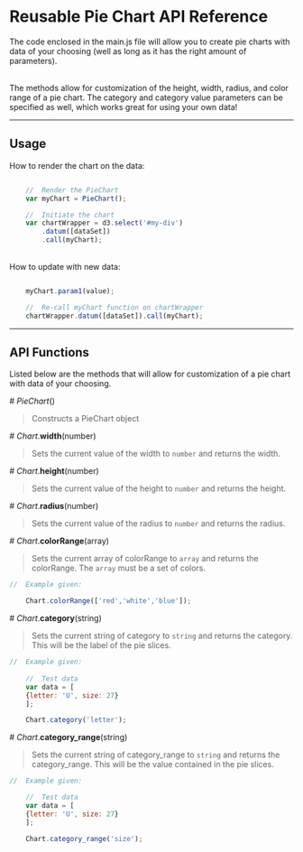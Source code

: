 # Reusable Pie Chart API Reference

The code enclosed in the main.js file will allow you to create pie charts with data of your choosing (well as long as it has the right amount of parameters).

<br>The methods allow for customization of the height, width, radius, and color range of a pie chart.  The category and category value parameters can be specified as well, which works great for using your own data!

***

## Usage

How to render the chart on the data:

```javascript

	//	Render the PieChart
	var myChart = PieChart();

	//	Initiate the chart
	var chartWrapper = d3.select('#my-div')
		.datum([dataSet])
		.call(myChart);
```

<br>How to update with new data:

```javascript

	myChart.param1(value);

	//	Re-call myChart function on chartWrapper
	chartWrapper.datum([dataSet]).call(myChart);

```

***

##	API Functions

Listed below are the methods that will allow for customization of a pie chart with data of your choosing.
<br>

\# *PieChart*()
> Constructs a PieChart object




\# *Chart*.**width**(number)
> Sets the current value of the width to `number` and returns the width.




\# *Chart*.**height**(number)
> Sets the current value of the height to `number` and returns the height.




\# *Chart*.**radius**(number)
> Sets the current value of the radius to `number` and returns the radius.





\# *Chart*.**colorRange**(array)
> Sets the current array of colorRange to `array` and returns the colorRange.  The `array` must be a set of colors.


```javascript
//	Example given:

	Chart.colorRange(['red','white','blue']);
```




\# *Chart*.**category**(string)
> Sets the current string of category to `string` and returns the category.  This will be the label of the pie slices.


```javascript
//	Example given:
	
	//	Test data
	var data = [
	{letter: 'U', size: 27}
	];

	Chart.category('letter');
```




\# *Chart*.**category_range**(string)
> Sets the current string of category_range to `string` and returns the category_range.  This will be the value contained in the pie slices.


```javascript
//	Example given:

	//	Test data
	var data = [
	{letter: 'U', size: 27}
	];

	Chart.category_range('size');
```